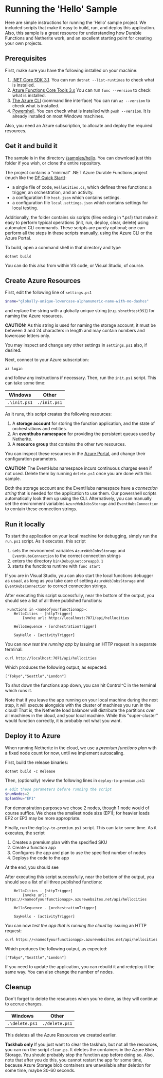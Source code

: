 # Running the 'Hello' Sample

Here are simple instructions for running the 'Hello' sample project. We included scripts that make it easy to build, run, and deploy this application. Also, this sample is a great resource for understanding how Durable Functions and Netherite work, and an excellent starting point for creating your own projects.

## Prerequisites

First, make sure you have the following installed on your machine:
1. [.NET Core SDK 3.1](https://dotnet.microsoft.com/download/dotnet-core/3.1). 
You can run `dotnet --list-runtimes` to check what is installed.
2. [Azure Functions Core Tools 3.x](https://docs.microsoft.com/en-us/azure/azure-functions/functions-run-local?tabs=windows%2Ccsharp%2Cbash)
You can run `func --version` to check what is installed.
3. [The Azure CLI]() (command line interface)
You can run `az --version` to check what is installed.
4. [Powershell](https://docs.microsoft.com/en-us/powershell/scripting/install/installing-powershell?view=powershell-7.1). 
You can check what is installed with `pwsh --version`. It is already installed on most Windows machines.

Also, you need an Azure subscription, to allocate and deploy the required resources.

## Get it and build it

The sample is in the directory [/samples/hello](https://github.com/microsoft/durabletask-netherite/tree/main/samples/Hello). You can download just this folder if you wish, or clone the entire repository.

The project contains a "minimal" .NET Azure Durable Functions project (much like the [DF Quick Start](https://docs.microsoft.com/en-us/azure/azure-functions/durable/durable-functions-create-first-csharp?pivots=code-editor-visualstudio)):
- a single file of code, `HelloCities.cs`, which defines three functions: a trigger, an orchestration, and an activity.
- a configuration file `host.json` which contains settings.
- a configuration file `local.settings.json` which contains settings for local testing.

Additionally, the folder contains six scripts (files ending in *.ps1) that make it easy to perform typical operations (init, run, deploy, clear, delete) using automated CLI commands. These scripts are purely optional; one can perform all the steps in these scripts manually, using the Azure CLI or the Azure Portal.

To build, open a command shell in that directory and type
```shell
dotnet build
```

You can do this also from within VS code, or Visual Studio, of course.

## Create Azure Resources

First, edit the following line of `settings.ps1`
```PowerShell
$name="globally-unique-lowercase-alphanumeric-name-with-no-dashes"
```
and replace the string with a globally unique string (e.g. `sbnethtest391`) for naming the Azure resources.

**CAUTION:** As this string is used for naming the storage account, it must be between 3 and 24 characters in length and may contain numbers and lowercase letters only.

You may inspect and change any other settings in `settings.ps1` also, if desired.

Next, connect to your Azure subscription:
```shell
az login
```
and follow any instructions if necessary. 
Then, run the `init.ps1` script. This can take some time:

|Windows|Other|
|-------|-----|
|`.\init.ps1`|`./init.ps1`|


As it runs, this script creates the following resources:
1. A **storage account** for storing the function application, and the state of orchestrations and entities.
2. An **eventhubs namespace** for providing the persistent queues used by Netherite.
3. A **resource group** that contains the other two resources.

You can inspect these resources in the [Azure Portal](https://portal.azure.com), and change their configuration parameters.

**CAUTION:** The EventHubs namespace incurs continuous charges even if not used. Delete them by running `delete.ps1` once you are done with this sample.

Both the storage account and the EventHubs namespace have a *connection string* that is needed for the application to use them.
Our powershell scripts automatically look them up using the CLI. Alternatively, you can manually set the environment variables `AzureWebJobsStorage` and `EventHubsConnection` to contain these connection strings.

## Run it locally

To start the application on your local machine for debugging, simply run the `run.ps1` script. As it executes, this script 

1. sets the environment variables `AzureWebJobsStorage` and `EventHubsConnection` to the correct connection strings
2. enters the directory `bin\Debug\netcoreapp3.1`
2. starts the functions runtime with `func start`

If you are in Visual Studio, you can also start the local functions debugger as usual, as long as you take care of setting `AzureWebJobsStorage` and `EventHubsConnection` to correct connection strings.

After executing this script successfully, near the bottom of the output, you should see a list of all three published functions:

```text
 Functions in <nameofyourfunctionapp>:
    HelloCities - [httpTrigger]
        Invoke url: http://localhost:7071/api/hellocities

    HelloSequence - [orchestrationTrigger]

    SayHello - [activityTrigger]
```

You can now *test the running app* by issuing an HTTP request in a separate terminal:

```shell
curl http://localhost:7071/api/hellocities
```

Which produces the following output, as expected:
```
["Tokyo","Seattle","London"]
```

To shut down the functions app down, you can hit Control^C in the terminal which runs it. 

Note that if you leave the app running on your local machine during the next step, it will execute alongside with the cluster of machines you run in the cloud! That is, the Netherite load balancer will distribute the partitions over all machines in the cloud, and your local machine. While this "super-cluster" would function correctly, it is probably not what you want.

## Deploy it to Azure

When running Netherite in the cloud, we use a *premium functions plan* with a fixed node count for now, until we implement autoscaling.  

First, build the release binaries:
```shell
dotnet build -c Release
```

Then, (optionally) review the following lines in `deploy-to-premium.ps1`:

```powershell
# edit these parameters before running the script
$numNodes=2
$planSku="EP1"
```

For demonstration purposes we chose 2 nodes, though 1 node would of course suffice.
We chose the smallest node size (EP1); for heavier loads EP2 or EP3 may be more appropriate.

Finally, run the `deploy-to-premium.ps1` script. This can take some time. As it executes, the script

1. Creates a premium plan with the specified SKU
2. Create a function app
2. Configures the app and plan to use the specified number of nodes
3. Deploys the code to the app

At the end, you should see 

After executing this script successfully, near the bottom of the output, you should see a list of all three published functions:

```text
    HelloCities - [httpTrigger]
        Invoke url: https://<nameofyourfunctionapp>.azurewebsites.net/api/hellocities

    HelloSequence - [orchestrationTrigger]

    SayHello - [activityTrigger]
```

You can now *test the app that is running the cloud* by issuing an HTTP request:

```shell
curl https://<nameofyourfunctionapp>.azurewebsites.net/api/hellocities
```

Which produces the following output, as expected:
```
["Tokyo","Seattle","London"]
```

If you need to update the application, you can rebuild it and redeploy it the same way. You can also change the number of nodes.

## Cleanup

Don't forget to delete the resources when you're done, as they will continue to accrue charges.

|Windows|Other|
|-------|-----|
|`.\delete.ps1`|`./delete.ps1`|

This deletes all the Azure Resources we created earlier.

**Taskhub only** If you just want to clear the taskhub, but not all the resources, you can run the script `clear.ps`. It deletes the containers in the Azure Blob Storage. You should probably stop the function app before doing so. Also, note that after you do this, you cannot restart the app for some time, because Azure Storage blob containers are unavailable after deletion for some time, maybe 30-60 seconds.
